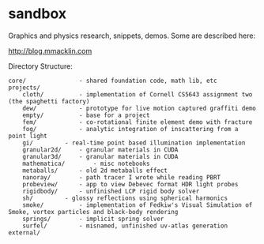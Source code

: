 sandbox
=======

Graphics and physics research, snippets, demos. Some are described here:

http://blog.mmacklin.com

Directory Structure:

	core/				- shared foundation code, math lib, etc
	projects/
		cloth/	 		- implementation of Cornell CS5643 assignment two (the spaghetti factory)
		dew/			- prototype for live motion captured graffiti demo
		empty/			- base for a project 
		fem/			- co-rotational finite element demo with fracture		
		fog/			- analytic integration of inscattering from a point light
		gi/			- real-time point based illumination implementation
		granular2d/		- granular materials in CUDA
		granular3d/		- granular materials in CUDA 
		mathematica/		- misc notebooks
		metaballs/		- old 2d metaballs effect
		nanoray/		- path tracer I wrote while reading PBRT
		probeview/		- app to view Debevec format HDR light probes
		rigidbody/		- unfinished LCP rigid body solver
		sh/			- glossy reflections using spherical harmonics
		smoke/			- implementation of Fedkiw's Visual Simulation of Smoke, vortex particles and black-body rendering
		springs/		- implicit spring solver
		surfel/			- misnamed, unfinished uv-atlas generation
	external/


